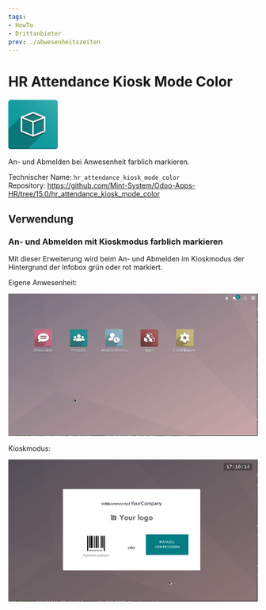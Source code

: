 ```yaml
---
tags:
- HowTo
- Drittanbieter
prev: ./abwesenheitszeiten
---
```

# HR Attendance Kiosk Mode Color
![icon_oms_box](assets/icon_oms_box.png)

An- und Abmelden bei Anwesenheit farblich markieren.

Technischer Name: `hr_attendance_kiosk_mode_color`\
Repository: <https://github.com/Mint-System/Odoo-Apps-HR/tree/15.0/hr_attendance_kiosk_mode_color>

## Verwendung

### An- und Abmelden mit Kioskmodus farblich markieren

Mit dieser Erweiterung wird beim An- und Abmelden im Kioskmodus der Hintergrund der Infobox grün oder rot markiert.

Eigene Anwesenheit:

![HR Attendance Kiosk Mode Color](assets/HR%20Attendance%20Kiosk%20Mode%20Color%20MyAttendance.gif)

Kioskmodus:

![HR Attendance Kiosk Mode Color Kioskmode](assets/HR%20Attendance%20Kiosk%20Mode%20Color%20Kioskmode.gif)
